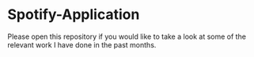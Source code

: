 # Spotify-Application
Please open this repository if you would like to take a look at some of the relevant work I have done in the past months.
